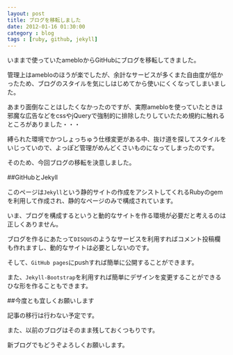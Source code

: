 ```yaml
---
layout: post
title: ブログを移転しました	
date: 2012-01-16 01:30:00
category : blog
tags : [ruby, github, jekyll]
---
```


いままで使っていたamebloからGitHubにブログを移転してきました。

管理上はamebloのほうが楽でしたが、余計なサービスが多くまた自由度が低かったため、ブログのスタイルを気にしはじめてから使いにくくなってしまいました。

あまり面倒なことはしたくなかったのですが、実際amebloを使っていたときは邪魔な広告などをcssやjQueryで強制的に排除したりしていたため規約に触れるところがありました・・・

縛られた環境でかつしょっちゅう仕様変更がある中、抜け道を探してスタイルをいじっていので、よっぽど管理がめんどくさいものになってしまったのです。

そのため、今回ブログの移転を決意しました。

##GitHubとJekyll

このページは`Jekyll`という静的サイトの作成をアシストしてくれるRubyのgemを利用して作成され、静的なページのみで構成されています。

いま、ブログを構成するというと動的なサイトを作る環境が必要だと考えるのは正しくありません。

ブログを作るにあたって`DISQUS`のようなサービスを利用すればコメント投稿欄も作れますし、動的なサイトは必要としないのです。

そして、`GitHub pages`にpushすれば簡単に公開することができます。

また、`Jekyll-Bootstrap`を利用すれば簡単にデザインを変更することができるひな形を作ることもできます。

##今度とも宜しくお願いします

記事の移行は行わない予定です。

また、以前のブログはそのまま残しておくつもりです。

新ブログでもどうぞよろしくお願いします。

